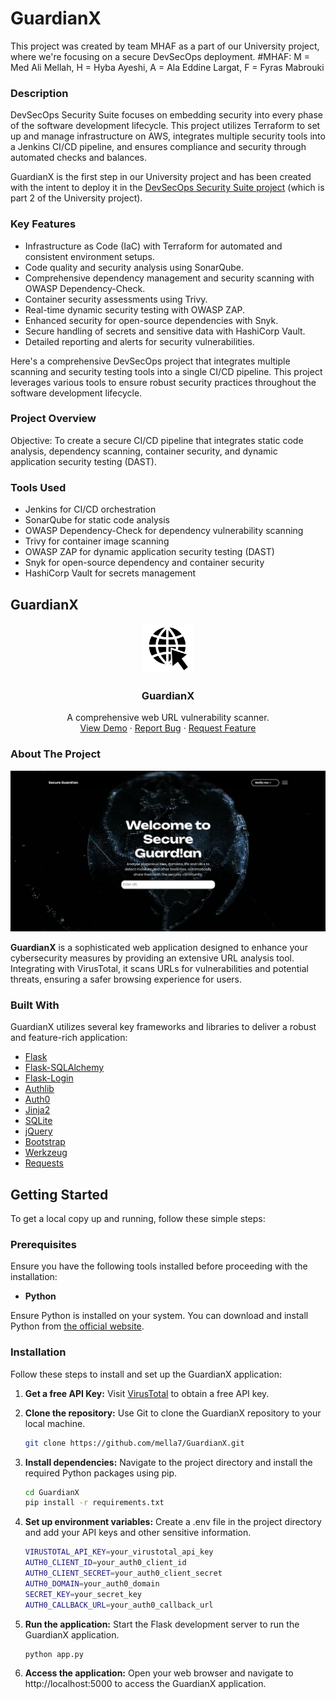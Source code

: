 # GuardianX

This project was created by team MHAF as a part of our University project, where we're focusing on a secure DevSecOps deployment.
#MHAF: M = Med Ali Mellah, H = Hyba Ayeshi, A = Ala Eddine Largat, F = Fyras Mabrouki

### Description

DevSecOps Security Suite focuses on embedding security into every phase of the software development lifecycle. This project utilizes Terraform to set up and manage infrastructure on AWS, integrates multiple security tools into a Jenkins CI/CD pipeline, and ensures compliance and security through automated checks and balances.

GuardianX is the first step in our University project and has been created with the intent to deploy it in the [DevSecOps Security Suite project](https://github.com/mella7/DevSecOps-Security-Suite) (which is part 2 of the University project).


### Key Features

- Infrastructure as Code (IaC) with Terraform for automated and consistent environment setups.
- Code quality and security analysis using SonarQube.
- Comprehensive dependency management and security scanning with OWASP Dependency-Check.
- Container security assessments using Trivy.
- Real-time dynamic security testing with OWASP ZAP.
- Enhanced security for open-source dependencies with Snyk.
- Secure handling of secrets and sensitive data with HashiCorp Vault.
- Detailed reporting and alerts for security vulnerabilities.

Here's a comprehensive DevSecOps project that integrates multiple scanning and security testing tools into a single CI/CD pipeline. This project leverages various tools to ensure robust security practices throughout the software development lifecycle.

### Project Overview

Objective: To create a secure CI/CD pipeline that integrates static code analysis, dependency scanning, container security, and dynamic application security testing (DAST).

### Tools Used

- Jenkins for CI/CD orchestration
- SonarQube for static code analysis
- OWASP Dependency-Check for dependency vulnerability scanning
- Trivy for container image scanning
- OWASP ZAP for dynamic application security testing (DAST)
- Snyk for open-source dependency and container security
- HashiCorp Vault for secrets management

## GuardianX

<div align="center">
<a href="">
<img src="/img_scans/iconn.jpg" alt="Logo" width="80" height="80">
</a>
<h3 align="center">GuardianX</h3>
<p align="center">
A comprehensive web URL vulnerability scanner.
<br/>
<a href="">View Demo</a>  
·
<a href="">Report Bug</a>
·
<a href="">Request Feature</a>
</p>
</div>

### About The Project

![Product Screenshot](/img_scans/home.jpeg)

__GuardianX__ is a sophisticated web application designed to enhance your cybersecurity measures by providing an extensive URL analysis tool. Integrating with VirusTotal, it scans URLs for vulnerabilities and potential threats, ensuring a safer browsing experience for users.

### Built With

GuardianX utilizes several key frameworks and libraries to deliver a robust and feature-rich application:

- [Flask](https://flask.palletsprojects.com/)
- [Flask-SQLAlchemy](https://flask-sqlalchemy.palletsprojects.com/)
- [Flask-Login](https://flask-login.readthedocs.io/)
- [Authlib](https://docs.authlib.org/)
- [Auth0](https://auth0.com/)
- [Jinja2](https://jinja.palletsprojects.com/)
- [SQLite](https://www.sqlite.org/)
- [jQuery](https://jquery.com/)
- [Bootstrap](https://getbootstrap.com/)
- [Werkzeug](https://pypi.org/project/Werkzeug/)
- [Requests](https://pypi.org/project/requests/)

## Getting Started

To get a local copy up and running, follow these simple steps:

### Prerequisites

Ensure you have the following tools installed before proceeding with the installation:

- **Python**

Ensure Python is installed on your system. You can download and install Python from [the official website](https://www.python.org/downloads/).

### Installation

Follow these steps to install and set up the GuardianX application:

1. **Get a free API Key:** Visit [VirusTotal](https://www.virustotal.com) to obtain a free API key.

2. **Clone the repository:** Use Git to clone the GuardianX repository to your local machine.
   ```bash
   git clone https://github.com/mella7/GuardianX.git
3. **Install dependencies:** Navigate to the project directory and install the required Python packages using pip.
   ```bash
   cd GuardianX
   pip install -r requirements.txt
4. **Set up environment variables:** Create a .env file in the project directory and add your API keys and other sensitive information.
   ```bash  
   VIRUSTOTAL_API_KEY=your_virustotal_api_key
   AUTH0_CLIENT_ID=your_auth0_client_id
   AUTH0_CLIENT_SECRET=your_auth0_client_secret
   AUTH0_DOMAIN=your_auth0_domain
   SECRET_KEY=your_secret_key
   AUTH0_CALLBACK_URL=your_auth0_callback_url
5. **Run the application:** Start the Flask development server to run the GuardianX application.
   ```bash
   python app.py
6. **Access the application:** Open your web browser and navigate to http://localhost:5000 to access the GuardianX application.

 
